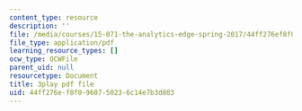 ```yaml
---
content_type: resource
description: ''
file: /media/courses/15-071-the-analytics-edge-spring-2017/44ff276ef8f0960750236c14e7b3d803_ruFpq-_wpc0.pdf
file_type: application/pdf
learning_resource_types: []
ocw_type: OCWFile
parent_uid: null
resourcetype: Document
title: 3play pdf file
uid: 44ff276e-f8f0-9607-5023-6c14e7b3d803
---
```

